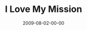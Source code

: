 ---
layout: message
category: message
series: "We Love Cincinnati"
title: "I Love My Mission"
date: 2009-08-02-00-00
message_id: 574
sc-permalink-url: "http://soundcloud.com/crdschurch/i-love-my-mission"
audio: "http://s3.amazonaws.com/crossroads-media/messages/audio/WeLoveCincy5.mp3"
audio-duration: "44:11"
notes-description: ""
notes: "http://s3.amazonaws.com/crossroads-media/documents/SN_08_01-02_09.pdf"
notes-title: "I Love My Mission (Study Notes)"
program: "http://s3.amazonaws.com/crossroads-media/documents/0801_02Program.pdf"
description: "Mark Stecher shares why he loves his mission, which primarily revolves around loving his city."
video: "http://s3.amazonaws.com/crossroads-media/messages/video/WeLoveCincy5.mp4"
video-duration: "44:11"
yt-video-id: "xgyp2e63iLg"
video-image: "http://s3.amazonaws.com/crossroads-media/images/WeLoveCincy5-still.jpg"
tag: 
 - stecher
 - one-city
 - reachout
 - cincinnati
 - city
 - mark
 - whiz-kids
 - prison
explicit: false
---